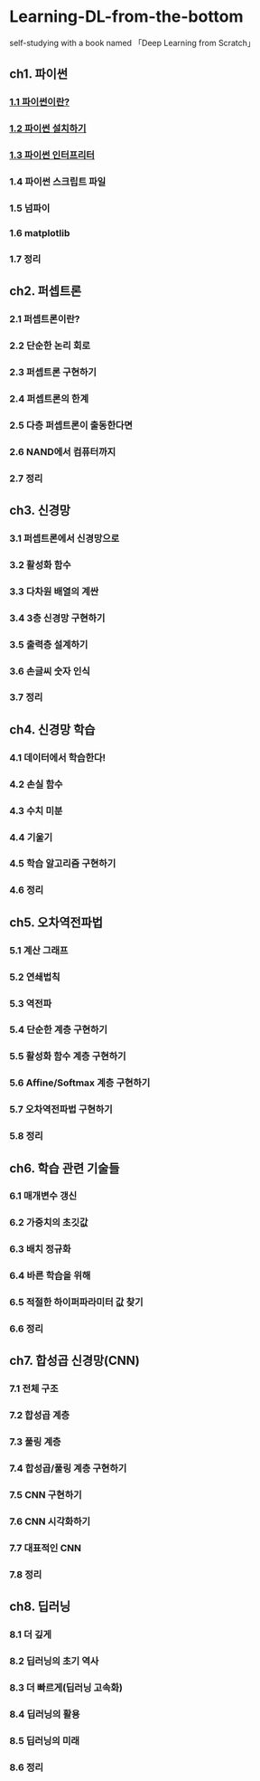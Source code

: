 # Learning-DL-from-the-bottom
self-studying with a book named 「Deep Learning from Scratch」

## ch1. 파이썬
  ### [1.1 파이썬이란?](https://github.com/HonorJay/Learning-DL-from-the-bottom/blob/main/ch1_1.md)
  ### [1.2 파이썬 설치하기](https://github.com/HonorJay/Learning-DL-from-the-bottom/blob/main/ch1_1.md)
  ### [1.3 파이썬 인터프리터](https://github.com/HonorJay/Learning-DL-from-the-bottom/blob/main/ch1_1.md)
  ### 1.4 파이썬 스크립트 파일
  ### 1.5 넘파이
  ### 1.6 matplotlib
  ### 1.7 정리

## ch2. 퍼셉트론
  ### 2.1 퍼셉트론이란?
  ### 2.2 단순한 논리 회로
  ### 2.3 퍼셉트론 구현하기
  ### 2.4 퍼셉트론의 한계
  ### 2.5 다층 퍼셉트론이 출동한다면
  ### 2.6 NAND에서 컴퓨터까지
  ### 2.7 정리

## ch3. 신경망
  ### 3.1 퍼셉트론에서 신경망으로
  ### 3.2 활성화 함수
  ### 3.3 다차원 배열의 계싼
  ### 3.4 3층 신경망 구현하기
  ### 3.5 출력층 설계하기
  ### 3.6 손글씨 숫자 인식
  ### 3.7 정리
  
## ch4. 신경망 학습
  ### 4.1 데이터에서 학습한다!
  ### 4.2 손실 함수
  ### 4.3 수치 미분
  ### 4.4 기울기
  ### 4.5 학습 알고리즘 구현하기
  ### 4.6 정리
  
## ch5. 오차역전파법
  ### 5.1 계산 그래프
  ### 5.2 연쇄법칙
  ### 5.3 역전파
  ### 5.4 단순한 계층 구현하기
  ### 5.5 활성화 함수 계층 구현하기
  ### 5.6 Affine/Softmax 계층 구현하기
  ### 5.7 오차역전파법 구현하기
  ### 5.8 정리
  
## ch6. 학습 관련 기술들
  ### 6.1 매개변수 갱신
  ### 6.2 가중치의 초깃값
  ### 6.3 배치 정규화
  ### 6.4 바른 학습을 위해
  ### 6.5 적절한 하이퍼파라미터 값 찾기
  ### 6.6 정리
  
## ch7. 합성곱 신경망(CNN)
  ### 7.1 전체 구조
  ### 7.2 합성곱 계층
  ### 7.3 풀링 계층
  ### 7.4 합성곱/풀링 계층 구현하기
  ### 7.5 CNN 구현하기
  ### 7.6 CNN 시각화하기
  ### 7.7 대표적인 CNN
  ### 7.8 정리 
  
## ch8. 딥러닝
  ### 8.1 더 깊게
  ### 8.2 딥러닝의 초기 역사
  ### 8.3 더 빠르게(딥러닝 고속화)
  ### 8.4 딥러닝의 활용
  ### 8.5 딥러닝의 미래
  ### 8.6 정리
